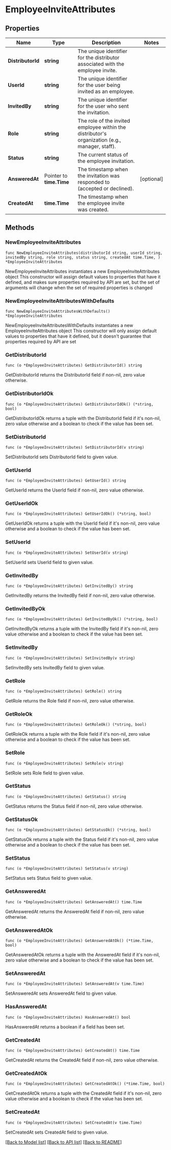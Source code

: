 # EmployeeInviteAttributes

## Properties

Name | Type | Description | Notes
------------ | ------------- | ------------- | -------------
**DistributorId** | **string** | The unique identifier for the distributor associated with the employee invite. | 
**UserId** | **string** | The unique identifier for the user being invited as an employee. | 
**InvitedBy** | **string** | The unique identifier for the user who sent the invitation. | 
**Role** | **string** | The role of the invited employee within the distributor&#39;s organization (e.g., manager, staff). | 
**Status** | **string** | The current status of the employee invitation. | 
**AnsweredAt** | Pointer to **time.Time** | The timestamp when the invitation was responded to (accepted or declined). | [optional] 
**CreatedAt** | **time.Time** | The timestamp when the employee invite was created. | 

## Methods

### NewEmployeeInviteAttributes

`func NewEmployeeInviteAttributes(distributorId string, userId string, invitedBy string, role string, status string, createdAt time.Time, ) *EmployeeInviteAttributes`

NewEmployeeInviteAttributes instantiates a new EmployeeInviteAttributes object
This constructor will assign default values to properties that have it defined,
and makes sure properties required by API are set, but the set of arguments
will change when the set of required properties is changed

### NewEmployeeInviteAttributesWithDefaults

`func NewEmployeeInviteAttributesWithDefaults() *EmployeeInviteAttributes`

NewEmployeeInviteAttributesWithDefaults instantiates a new EmployeeInviteAttributes object
This constructor will only assign default values to properties that have it defined,
but it doesn't guarantee that properties required by API are set

### GetDistributorId

`func (o *EmployeeInviteAttributes) GetDistributorId() string`

GetDistributorId returns the DistributorId field if non-nil, zero value otherwise.

### GetDistributorIdOk

`func (o *EmployeeInviteAttributes) GetDistributorIdOk() (*string, bool)`

GetDistributorIdOk returns a tuple with the DistributorId field if it's non-nil, zero value otherwise
and a boolean to check if the value has been set.

### SetDistributorId

`func (o *EmployeeInviteAttributes) SetDistributorId(v string)`

SetDistributorId sets DistributorId field to given value.


### GetUserId

`func (o *EmployeeInviteAttributes) GetUserId() string`

GetUserId returns the UserId field if non-nil, zero value otherwise.

### GetUserIdOk

`func (o *EmployeeInviteAttributes) GetUserIdOk() (*string, bool)`

GetUserIdOk returns a tuple with the UserId field if it's non-nil, zero value otherwise
and a boolean to check if the value has been set.

### SetUserId

`func (o *EmployeeInviteAttributes) SetUserId(v string)`

SetUserId sets UserId field to given value.


### GetInvitedBy

`func (o *EmployeeInviteAttributes) GetInvitedBy() string`

GetInvitedBy returns the InvitedBy field if non-nil, zero value otherwise.

### GetInvitedByOk

`func (o *EmployeeInviteAttributes) GetInvitedByOk() (*string, bool)`

GetInvitedByOk returns a tuple with the InvitedBy field if it's non-nil, zero value otherwise
and a boolean to check if the value has been set.

### SetInvitedBy

`func (o *EmployeeInviteAttributes) SetInvitedBy(v string)`

SetInvitedBy sets InvitedBy field to given value.


### GetRole

`func (o *EmployeeInviteAttributes) GetRole() string`

GetRole returns the Role field if non-nil, zero value otherwise.

### GetRoleOk

`func (o *EmployeeInviteAttributes) GetRoleOk() (*string, bool)`

GetRoleOk returns a tuple with the Role field if it's non-nil, zero value otherwise
and a boolean to check if the value has been set.

### SetRole

`func (o *EmployeeInviteAttributes) SetRole(v string)`

SetRole sets Role field to given value.


### GetStatus

`func (o *EmployeeInviteAttributes) GetStatus() string`

GetStatus returns the Status field if non-nil, zero value otherwise.

### GetStatusOk

`func (o *EmployeeInviteAttributes) GetStatusOk() (*string, bool)`

GetStatusOk returns a tuple with the Status field if it's non-nil, zero value otherwise
and a boolean to check if the value has been set.

### SetStatus

`func (o *EmployeeInviteAttributes) SetStatus(v string)`

SetStatus sets Status field to given value.


### GetAnsweredAt

`func (o *EmployeeInviteAttributes) GetAnsweredAt() time.Time`

GetAnsweredAt returns the AnsweredAt field if non-nil, zero value otherwise.

### GetAnsweredAtOk

`func (o *EmployeeInviteAttributes) GetAnsweredAtOk() (*time.Time, bool)`

GetAnsweredAtOk returns a tuple with the AnsweredAt field if it's non-nil, zero value otherwise
and a boolean to check if the value has been set.

### SetAnsweredAt

`func (o *EmployeeInviteAttributes) SetAnsweredAt(v time.Time)`

SetAnsweredAt sets AnsweredAt field to given value.

### HasAnsweredAt

`func (o *EmployeeInviteAttributes) HasAnsweredAt() bool`

HasAnsweredAt returns a boolean if a field has been set.

### GetCreatedAt

`func (o *EmployeeInviteAttributes) GetCreatedAt() time.Time`

GetCreatedAt returns the CreatedAt field if non-nil, zero value otherwise.

### GetCreatedAtOk

`func (o *EmployeeInviteAttributes) GetCreatedAtOk() (*time.Time, bool)`

GetCreatedAtOk returns a tuple with the CreatedAt field if it's non-nil, zero value otherwise
and a boolean to check if the value has been set.

### SetCreatedAt

`func (o *EmployeeInviteAttributes) SetCreatedAt(v time.Time)`

SetCreatedAt sets CreatedAt field to given value.



[[Back to Model list]](../README.md#documentation-for-models) [[Back to API list]](../README.md#documentation-for-api-endpoints) [[Back to README]](../README.md)


